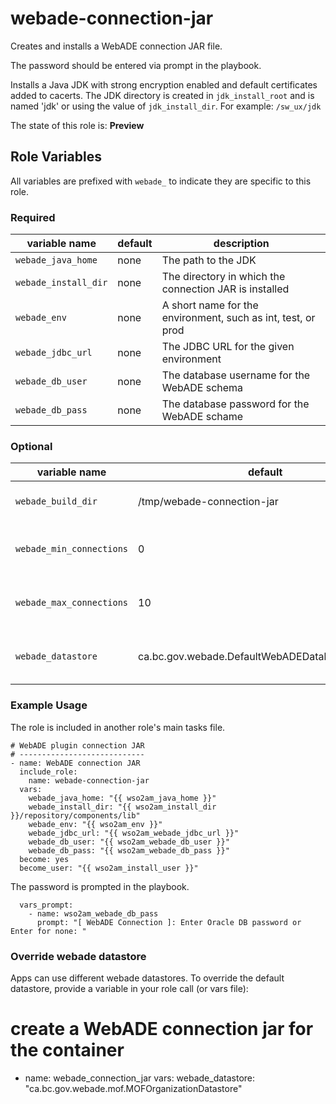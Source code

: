 # webade-connection-jar

Creates and installs a WebADE connection JAR file.

The password should be entered via prompt in the playbook.

Installs a Java JDK with strong encryption enabled and default certificates added to cacerts.  The JDK directory is created in `jdk_install_root` and is named 'jdk' or using the value of `jdk_install_dir`.  For example: `/sw_ux/jdk`

The state of this role is: **Preview**


## Role Variables

All variables are prefixed with `webade_` to indicate they are specific to this role.

### Required

| variable name     | default | description |
| ------------------|---------|-------------|
| `webade_java_home` | none | The path to the JDK |
| `webade_install_dir` | none | The directory in which the connection JAR is installed |
| `webade_env` | none | A short name for the environment, such as int, test, or prod |
| `webade_jdbc_url` | none | The JDBC URL for the given environment |
| `webade_db_user` | none | The database username for the WebADE schema |
| `webade_db_pass` | none | The database password for the WebADE schame |


### Optional
| variable name     | default | description |
| ------------------|---------|-------------|
| `webade_build_dir` | /tmp/webade-connection-jar | Directory where the JAR is built |
| `webade_min_connections` | 0 | Minimum number of DB connections |
| `webade_max_connections` | 10 | Maximum number of DB connections |
| `webade_datastore` | ca.bc.gov.webade.DefaultWebADEDatabaseDatastore | The datastore for webade configuration |

### Example Usage

The role is included in another role's main tasks file.

```
# WebADE plugin connection JAR
# ----------------------------
- name: WebADE connection JAR
  include_role:
    name: webade-connection-jar
  vars:
    webade_java_home: "{{ wso2am_java_home }}"
    webade_install_dir: "{{ wso2am_install_dir }}/repository/components/lib"
    webade_env: "{{ wso2am_env }}"
    webade_jdbc_url: "{{ wso2am_webade_jdbc_url }}"
    webade_db_user: "{{ wso2am_webade_db_user }}"
    webade_db_pass: "{{ wso2am_webade_db_pass }}"
  become: yes
  become_user: "{{ wso2am_install_user }}"
```
The password is prompted in the playbook.
```
  vars_prompt:
    - name: wso2am_webade_db_pass
      prompt: "[ WebADE Connection ]: Enter Oracle DB password or Enter for none: "
```

### Override webade datastore

Apps can use different webade datastores. To override the default datastore, provide a variable in your role call (or vars file):

# create a WebADE connection jar for the container
- name: webade_connection_jar
  vars:
    webade_datastore: "ca.bc.gov.webade.mof.MOFOrganizationDatastore"
